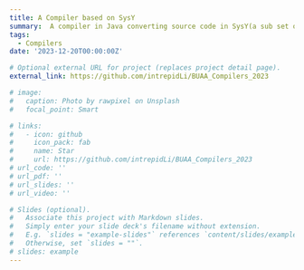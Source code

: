 ```yaml
---
title: A Compiler based on SysY 
summary:  A compiler in Java converting source code in SysY(a sub set of the C language) to LLVM IR intermediate code.
tags:
  - Compilers
date: '2023-12-20T00:00:00Z'

# Optional external URL for project (replaces project detail page).
external_link: https://github.com/intrepidLi/BUAA_Compilers_2023

# image:
#   caption: Photo by rawpixel on Unsplash
#   focal_point: Smart

# links:
#   - icon: github
#     icon_pack: fab
#     name: Star
#     url: https://github.com/intrepidLi/BUAA_Compilers_2023
# url_code: ''
# url_pdf: ''
# url_slides: ''
# url_video: ''

# Slides (optional).
#   Associate this project with Markdown slides.
#   Simply enter your slide deck's filename without extension.
#   E.g. `slides = "example-slides"` references `content/slides/example-slides.md`.
#   Otherwise, set `slides = ""`.
# slides: example
---
```

